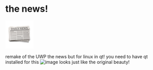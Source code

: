 # the news!
![the news](src/assets/thenews.png)

remake of the UWP the news but for linux in qt! you need to have qt installed for this
<img width="843" height="518" alt="image" src="https://github.com/user-attachments/assets/e865593d-9708-469a-a1d1-5798919100ee" />
looks just like the original beauty!
